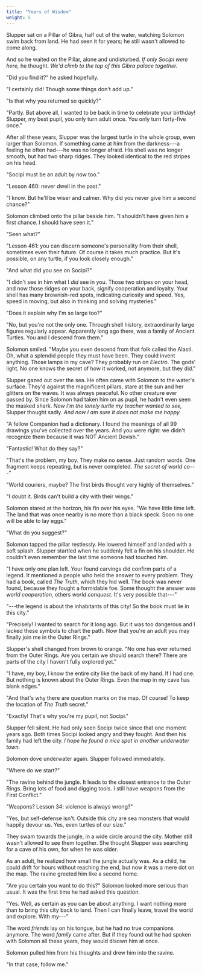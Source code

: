 ```yaml
---
title: "Years of Wisdom"
weight: 5
---
```


Slupper sat on a Pillar of Gibra, half out of the water, watching Solomon swim back from land. He had seen it for years; he still wasn't allowed to come along. 

And so he waited on the Pillar, alone and undisturbed. _If only Socipi were here,_ he thought. _We'd climb to the top of this Gibra palace together._

"Did you find it?" he asked hopefully.

"I certainly did! Though some things don't add up."

"Is that why you returned so quickly?"

"Partly. But above all, I wanted to be back in time to celebrate your birthday! Slupper, my best pupil, you only turn adult once. You only turn forty-five once."

After all these years, Slupper was the largest turtle in the whole group, even larger than Solomon. If something came at him from the darkness---a feeling he often had---he was no longer afraid. His shell was no longer smooth, but had two sharp ridges. They looked identical to the red stripes on his head.

"Socipi must be an adult by now too."

"Lesson 460: never dwell in the past."

"I know. But he'll be wiser and calmer. Why did you never give him a second chance?"

Solomon climbed onto the pillar beside him. "I shouldn't have given him a first chance. I should have seen it."

"Seen what?"

"Lesson 461: you can discern someone's personality from their shell, sometimes even their future. Of course it takes much practice. But it's possible, on any turtle, if you look closely enough."

"And what did you see on Socipi?"

"I didn't see in him what I _did_ see in you. Those two stripes on your head, and now those ridges on your back, signify cooperation and loyalty. Your shell has many brownish-red spots, indicating curiosity and speed. Yes, speed in moving, but also in thinking and solving mysteries."

"Does it explain why I'm so large too?"

"No, but you're not the only one. Through shell history, extraordinarily large figures regularly appear. Apparently long ago there, was a family of Ancient Turtles. You and I descend from them."

Solomon smiled. "Maybe you even descend from that folk called the Alasti. Oh, what a splendid people they must have been. They could invent anything. Those lamps in my cave? They probably run on _Electro_. The gods' light. No one knows the secret of how it worked, not anymore, but they did."

Slupper gazed out over the sea. He often came with Solomon to the water's surface. They'd against the magnificent pillars, stare at the sun and her glitters on the waves. It was always peaceful. No other creature ever passed by. Since Solomon had taken him on as pupil, he hadn't even seen the masked shark. _Now I'm the lonely turtle my teacher wanted to see,_ Slupper thought sadly. _And now I am sure it does not make me happy._

"A fellow Companion had a dictionary. I found the meanings of all 99 drawings you've collected over the years. And you were right: we didn't recognize them because it was NOT Ancient Dovish."

"Fantastic! What do they say?"

"That's the problem, my boy. They make no sense. Just random words. One fragment keeps repeating, but is never completed. _The secret of world co---_"

"World couriers, maybe? The first birds thought very highly of themselves."

"I doubt it. Birds can't build a city with their wings."

Solomon stared at the horizon, his fin over his eyes. "We have little time left. The land that was once nearby is no more than a black speck. Soon no one will be able to lay eggs."

"What do you suggest?"

Solomon tapped the pillar restlessly. He lowered himself and landed with a soft splash. Slupper startled when he suddenly felt a fin on his shoulder. He couldn't even remember the last time someone had touched him.

"I have only one plan left. Your found carvings did confirm parts of a legend. It mentioned a people who held the answer to every problem. They had a book, called _The Truth_, which they hid well. The book was never found, because they fought a formidable foe. Some thought the answer was _world cooperation_, others _world conquest_. It's very possible that---"

"---the legend is about the inhabitants of this city! So the book must lie in this city."

"Precisely! I wanted to search for it long ago. But it was too dangerous and I lacked these symbols to chart the path. Now that you're an adult you may finally join me in the Outer Rings."

Slupper's shell changed from brown to orange. "No one has ever returned from the Outer Rings. Are you certain we should search there? There are parts of the city I haven't fully explored yet."

"I have, my boy, I know the entire city like the back of my hand. If I had one. But nothing is known about the Outer Rings. Even the map in my cave has blank edges."

"And that's why there are question marks on the map. Of course! To keep the location of _The Truth_ secret."

"Exactly! That's why you're my pupil, not Socipi."

Slupper fell silent. He had only seen Socipi twice since that one moment years ago. Both times Socipi looked angry and they fought. And then his family had left the city. _I hope he found a nice spot in another underwater town._

Solomon dove underwater again. Slupper followed immediately. 

"Where do we start?"

"The ravine behind the jungle. It leads to the closest entrance to the Outer Rings. Bring lots of food and digging tools. I still have weapons from the First Conflict."

"Weapons? Lesson 34: violence is always wrong?"

"Yes, but self-defense isn't. Outside this city are sea monsters that would happily devour us. Yes, even turtles of our size."

They swam towards the jungle, in a wide circle around the city. Mother still wasn't allowed to see them together. She thought Slupper was searching for a cave of his own, for when he was older.

As an adult, he realized how small the jungle actually was. As a child, he could drift for hours without reaching the end, but now it was a mere dot on the map. The ravine greeted him like a second home.

"Are you certain you want to do this?" Solomon looked more serious than usual. It was the first time he had asked this question.

"Yes. Well, as certain as you can be about anything. I want nothing more than to bring this city back to land. Then I can finally leave, travel the world and explore. With my---"

The word _friends_ lay on his tongue, but he had no true companions anymore. The word _family_ came after. But if they found out he had spoken with Solomon all these years, they would disown him at once.

Solomon pulled him from his thoughts and drew him into the ravine. 

"In that case, follow me."
